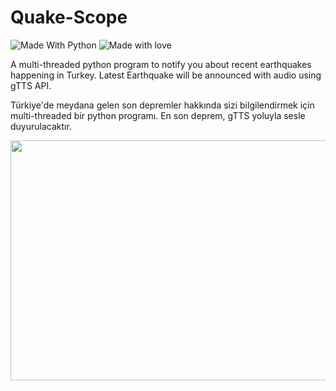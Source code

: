 # Quake-Scope
![Made With Python](http://ForTheBadge.com/images/badges/made-with-python.svg) ![Made with love](http://ForTheBadge.com/images/badges/built-with-love.svg)

A multi-threaded python program to notify you about recent earthquakes happening in Turkey. Latest Earthquake will be announced with audio using gTTS API. 


Türkiye'de meydana gelen son depremler hakkında sizi bilgilendirmek için multi-threaded bir python programı. En son deprem, gTTS yoluyla sesle duyurulacaktır.


<img src="https://user-images.githubusercontent.com/90629653/221688573-d14fe980-de2c-4555-a125-f387d8c90eca.png" width="576" height="384" />
